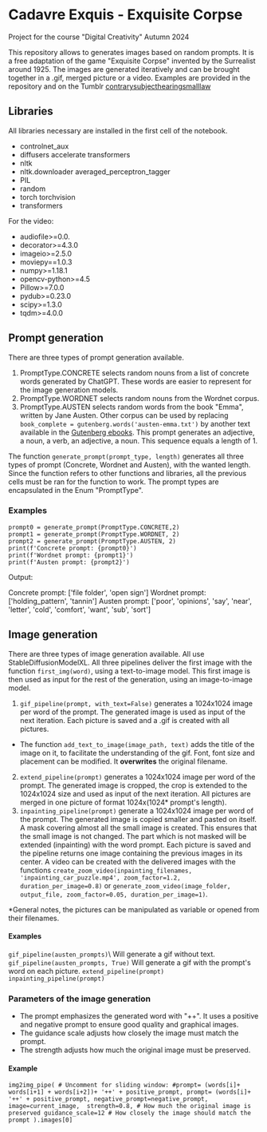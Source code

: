 # Cadavre Exquis - Exquisite Corpse
Project for the course "Digital Creativity"
Autumn 2024

This repository allows to generates images based on random prompts. It is a free adaptation of the game "Exquisite Corpse" invented by the Surrealist around 1925. The images are generated iteratively and can be brought together in a .gif, merged picture or a video. Examples are provided in the repository and on the Tumblr [contrarysubjecthearingsmalllaw](https://www.tumblr.com/blog/contrarysubjecthearingsmalllaw)

## Libraries
All libraries necessary are installed in the first cell of the notebook.

+ controlnet_aux
+ diffusers accelerate transformers
+ nltk
+ nltk.downloader averaged_perceptron_tagger
+ PIL
+ random
+ torch torchvision
+ transformers

For the video:
+ audiofile>=0.0.
+ decorator>=4.3.0
+ imageio>=2.5.0
+ moviepy==1.0.3
+ numpy>=1.18.1
+ opencv-python>=4.5
+ Pillow>=7.0.0
+ pydub>=0.23.0
+ scipy>=1.3.0
+ tqdm>=4.0.0
  
## Prompt generation
There are three types of prompt generation available.
1. PromptType.CONCRETE selects random nouns from a list of concrete words generated by ChatGPT. These words are easier to represent for the image generation models.
2. PromptType.WORDNET selects random nouns from the Wordnet corpus.
3. PromptType.AUSTEN selects random words from the book "Emma", written by Jane Austen. Other corpus can be used by replacing `book_complete = gutenberg.words('austen-emma.txt')` by another text available in the [Gutenberg ebooks](https://www.gutenberg.org/). This prompt generates an adjective, a noun, a verb, an adjective, a noun. This sequence equals a length of 1.


The function `generate_prompt(prompt_type, length)` generates all three types of prompt (Concrete, Wordnet and Austen), with the wanted length. Since the function refers to other functions and libraries, all the previous cells must be ran for the function to work. The prompt types are encapsulated in the Enum "PromptType".


### Examples
`prompt0 = generate_prompt(PromptType.CONCRETE,2)`\
`prompt1 = generate_prompt(PromptType.WORDNET, 2)`\
`prompt2 = generate_prompt(PromptType.AUSTEN, 2)`\
`print(f'Concrete prompt: {prompt0}')`\
`print(f'Wordnet prompt: {prompt1}')`\
`print(f'Austen prompt: {prompt2}')`

Output:

Concrete prompt: ['file folder', 'open sign']
Wordnet prompt: ['holding_pattern', 'tannin']
Austen prompt: ['poor', 'opinions', 'say', 'near', 'letter', 'cold', 'comfort', 'want', 'sub', 'sort']

## Image generation
There are three types of image generation available. All use StableDiffusionModelXL.
All three pipelines deliver the first image with the function `first_img(word)`, using a text-to-image model. This first image is then used as input for the rest of the generation, using an image-to-image model.

1. `gif_pipeline(prompt, with_text=False)` generates a 1024x1024 image per word of the prompt. The generated image is used as input of the next iteration. Each picture is saved and a .gif is created with all pictures.
+ The function `add_text_to_image(image_path, text)` adds the title of the image on it, to facilitate the understanding of the gif. Font, font size and placement can be modified. It **overwrites** the original filename.
2. `extend_pipeline(prompt)` generates a 1024x1024 image per word of the prompt. The generated image is cropped, the crop is extended to the 1024x1024 size and used as input of the next iteration. All pictures are merged in one picture of format 1024x(1024* prompt's length).
3. `inpainting_pipeline(prompt)` generate a 1024x1024 image per word of the prompt. The generated image is copied smaller and pasted on itself. A mask covering almost all the small image is created. This ensures that the small image is not changed. The part which is not masked will be extended (inpainting) with the word prompt. Each picture is saved and the pipeline returns one image containing the previous images in its center. A video can be created with the delivered images with the functions `create_zoom_video(inpainting_filenames, 'inpainting_car_puzzle.mp4', zoom_factor=1.2, duration_per_image=0.8)` or `generate_zoom_video(image_folder, output_file, zoom_factor=0.05, duration_per_image=1)`.

*General notes, the pictures can be manipulated as variable or opened from their filenames.

#### Examples
`gif_pipeline(austen_prompts)`\ Will generate a gif without text.
`gif_pipeline(austen_prompts, True)` Will generate a gif with the prompt's word on each picture.
`extend_pipeline(prompt)`\
`inpainting_pipeline(prompt)`

### Parameters of the image generation
+ The prompt emphasizes the generated word with "++". It uses a positive and negative prompt to ensure good quality and graphical images.
+ The guidance scale adjusts how closely the image must match the prompt.
+ The strength adjusts how much the original image must be preserved.

#### Example
`img2img_pipe(
            # Uncomment for sliding window:
            #prompt= (words[i]+ words[i+1] + words[i+2])+ '++' + positive_prompt,
            prompt= (words[i]+ '++' + positive_prompt,
            negative_prompt=negative_prompt,
            image=current_image, 
            strength=0.8, # How much the original image is preserved
            guidance_scale=12 # How closely the image should match the prompt
        ).images[0]`
